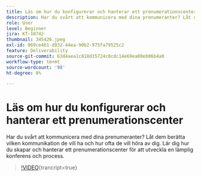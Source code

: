 ```yaml
---
title: Läs om hur du konfigurerar och hanterar ett prenumerationscenter
description: Har du svårt att kommunicera med dina prenumeranter? Låt dem berätta vilken kommunikation de vill ha och hur ofta de vill höra av dig. Lär dig hur du skapar och hanterar ett prenumerationscenter för att utveckla en lämplig konferens och process.
role: User
level: Beginner
jira: KT-10742
thumbnail: 345426.jpeg
exl-id: 969ce461-d932-44ea-90b2-975fa79525c2
feature: Deliverability
source-git-commit: 63d4aea1c818d35724c0cdc14e69ea00eb06b4a0
workflow-type: tm+mt
source-wordcount: '98'
ht-degree: 0%

---
```


# Läs om hur du konfigurerar och hanterar ett prenumerationscenter

Har du svårt att kommunicera med dina prenumeranter? Låt dem berätta vilken kommunikation de vill ha och hur ofta de vill höra av dig. Lär dig hur du skapar och hanterar ett prenumerationscenter för att utveckla en lämplig konferens och process.

>[!VIDEO](https://video.tv.adobe.com/v/345426/?quality=12&learn=on){trancript=true}
